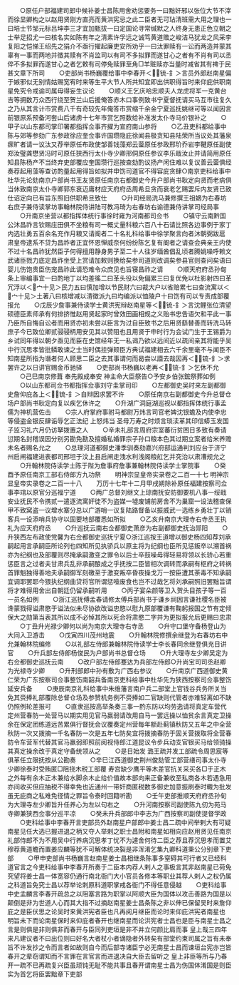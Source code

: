 <!-- { "loadSidebar": true } -->
　　○原任户部福建司郎中候补姜士昌陈用舍劝惩要务一曰黜奸邪以张位大节不滓而徐显卿构之以赵用贤刚方直亮而黄洪宪忌之此二臣者无可玷清班需大用之理也一曰培士节邹元标吕坤李三才宜加甄拔一曰定国论寻常缄默之人终身无患正色立朝之士举足招尤一曰核名实如陈有年之清素许孚远之诚笃黄道赡之峻洁马犹龙之风采李复阳之恺悌王绍先之狷介不亟行擢起廉吏安所劝乎一曰汰罪赎有一讼而两造并蒙其辜有一事而两地并徵其赎有不肖监司以有司不多拟罪而遂甘心之者有不肖有司以丞倅不多拟罪而遂甘心之者乞敕有司停免赎罪至角□羊赃赎亦当量时减省其有禆于民甚文章下所司
　　○吏部尚书杨巍覆给事中李春开＜锍-釒＞言员外郎赵南星偏于嫉邪似无别情姑赐宽宥时来等生平大节人所共知宜即出供职得旨时来仰庇供职南星免究令戒谕司属毋得妄生议论
　　○顺义王乞庆哈忠顺夫人龙虎将军一克黄台吉等拥数万众西行绕至贺兰山后援俺答赤木口事例致书宁夏督抚请买马互市往复久之乃从其言计市赏费八千有奇较先年俺答市赏缩千余金宁夏巡抚姚继可等以闻因言前银原系预备河套山后诸虏十七年市赏乞照数给补准发太仆寺马价银补之
　　○甲子以山东都司掌印署都指挥佥事齐擢为宣府南山参将
　　○乙丑吏科都给事中陈与郊等参劾广东参政徐应奎佥事许国瓒隐庇徐闻县极贪知县陆荣所当议处其藩泉瘝旷者请一议汰又荐举原任布政使邹善钱藻郑云蓥原任参政邢玠乔岩李鞬原任副使郑汝璧龚懋贤冯时可原任狭西行太仆寺少卿邢侗原任参议李乐戢汝止并请简用原任知县陈杨产不当终弃吏部覆应奎国瓒行巡按查劾酌议扬产闲住难以复议善云蓥俱经奏荐起用藻等查访酌量起用得旨如拟并申饬司道官不得容庇贪肆○南京吏科给事中杜华先论劾南京户部尚书王友贤原任南京右都御史今升户部尚书耿定向贤而老病俱当休致南京太仆寺卿郭东衰迈庸材应天府府丞周希旦贪而衰老乞赐罢斥内友贤已致仕诏定向已有旨东照旧供职希旦致仕
　　○升司经局洗马兼修撰王祖嫡为右春坊右庶子兼侍读掌坊事翰林院侍讲陆可教冯琦为右春坊右谕德兼侍讲掌司经局事
　　○升南京坐营以都指挥体统行事徐时雍为河南都司佥书
　　○镇守云南黔国公沐昌祚言钦赐庄田俱不坐粮有司一概丈量科粮六百八十石请比照各边事例于家丁内选壮勇五百余名充作月粮又请阍者二十名礼科给事中徐学聚言向者沐朝弼跋扈  肃皇帝逮系不贷为昌祚者正宜怀恩惮威奈何纷纷陈乞复有阍者之请查会典亲王内使不过十名昌祚犹然臣子何得擅用静身男子至二十人往岁缅酋倡乱顷者腾姚噪呼赖文武诸臣戮力底定昌祚坐受上赏请加敕则换给矣参司道则改调矣参县官则查问矣语曰婴儿伤饱贵臣伤宠昌祚此请恐难令众庶见也旨寝昌祚之请
　　○顺天府府丞孙甸条上审编事宜一曰酌地丁以均差徭二曰革头役以免偏累三曰复优免以杜影射四曰革冗浮以＜宀十见＞民力五曰慎加增以节民财六曰裁大户以省赔累七曰查流寓以＜宀十见＞土著八曰核增减以清徵派九曰均编派以恤陵户十曰饬有司以专责成部覆报允
　　○戊辰少詹事兼侍读学士黄洪宪辩赵南星等＜锍-釒＞言沈鲤张位清望硕德臣素师承有何排挤惟赵用贤起家时曾效田画相规之义贻书忠告语欠和平此一事乃臣所自悔自讼者而用贤亦初未尝以臣言为过自臣致书之后用贤繇替善而转洗马转庶子今已致位卿贰骎骎柄用安见其以赞阻也且用贤于申时行为会试门生于王锡爵为乡试同年得以朝夕亟见而臣在史馆经年无一私谒乃欲以远间近以疏间亲其将能乎吴中行沉思孝皆批鳞敢谏之士当时偶挂弹颊臣方典试福建相去六千余里毫不与闻臣不知南星所指为谮者何人顾思二臣之去其事谓何而曷尝以譛去哉因再＜锍-釒＞求罢许之以日讲官赐金币驰驿
　　○吏部尚书杨巍以老再＜锍-釒＞乞休不允
　　○己巳南京修葺  奉先殿成奉安  神主命大臣祭告○予安乡伯张鋐祭葬如例
　　○以山东都司佥书都指挥佥事刘守圭掌司印
　　○左都御史吴时来左副都御史詹仰庇各上＜锍-釒＞自辩因求罢不许
　　○原任南京右副都御史今升总督仓场户部尚书耿定向复以疾乞休许之
　　○升湖广洞庭湖巡视以都指挥体统行事孟儒为神机营佐击
　　○宗人府掌府事驸马都尉万炜言司官老婢沈银蟾及内使李忠等侵盗金银反肆诟辱乞正法纪  上怒炜当  圣母万寿之时烦言琐渎革其印信蟒玉发国子监习礼六月仍访拏拨置之人
　　○辛未礼部言周府宗室蕃衍贫困日多致有奏请愆期名封稽误因分别另勘免勘及擅婚私婚罪宗子孙口粮本色其过期立案者给米养赡未名者赐名允之
　　○总理河道都御史潘季驯奏劾嘉兴府部运通判刘应台于济宁州启闸福建进表都司邢坦于汶上县启闸走洩水利浅阁粮舡乞并究治以肃漕规允之
　　○升翰林院侍读学士陈于陛为詹事府詹事兼翰林院侍读学士掌院事
　　○癸酉予原任南京工部右侍郎方九功祭
　　明神宗显皇帝实录卷之二百一十七
明神宗显皇帝实录卷之二百一十八
　　万历十七年十二月甲戌朔除补原任福建按察司佥事李琯以原官分巡福宁道
　　○两广总督刘继文上琼南抚安防御要机八事一绥戢安业抚民不令携贰一遣逐流寓奸徒不为盗媒一墟废铺前房舍不为巢窟一设法稽查保甲不致窝盗一议增水寨分总以广游哨一议复陆路督备以振威武一选练乡勇壮丁以销客兵一设添哨兵协守以固要地部覆悉如所拟
　　○乙亥升南京大理寺右寺丞王执礼为应天府府丞
　　○升巡抚云南右佥都御史萧彦为右副都御史抚治郧阳
　　○升狭西左布政使党馨为右佥都御史巡抚宁夏○浙江巡按王道增以御史杨四知荐刘承嗣起用言承嗣臣所论列也四知所见执骄兵以原主将为纪纲也臣所见惩叛卒以溯首祸亦为纪纲也及部覆则尽掩承嗣激变之罪令以后士卒鼓噪毋得轻易将领以长骄心若重惩臣言之过者夫甘肃兵乱非承嗣酿成之乎抚按二臣皆相次调转而承嗣有枢府之转祸首罪魁独得善地夫承嗣御军刻礉至于激变叛卒昏夜操戈万一按臣遭其荼毒不知承嗣宜调耶罢耶今猥执纪纲曲贷将官所谓惩噎废食也岂不过哉乞将刘承嗣照旧罢黜旨谓将才难得用舍出自朝廷仍留承嗣听用
　　○丙子宴朵颜等卫入贺头目孩子等一百一员名如例
　　○浙江巡抚傅孟春请修太傅兵部尚书于谦乡祠因言谦社稷名臣被谗蒙戮得谥肃愍于谥法似未尽协欲改谥忠愍以慰九原部覆谦有鞠躬报国之节有定倾保大之勋第当表其所以成不必悼其所以死合将肃愍二字并为更拟报允后更赐曰忠肃
　　○丁丑升光禄少卿何以尚为南京大理寺右寺丞
　　○升守口堡守备杨登山为大同入卫游击
　　○戊寅四川茂州地震
　　○升翰林院修撰余继登为右春坊右中允兼翰林院编修
　　○以礼部左侍郎兼翰林院侍读学士李长春同余继登俱充日讲官
　　○升兵部左侍郎杨俊民为户部尚书总督仓场
　　○升大理寺左少卿吴定为右佥都御史巡抚云南
　　○改户部左侍郎蹇达为兵部左侍郎○升尚宝司司丞赵卿为光禄寺少卿
　　○升刑部郎中孙有敷为广西右参议
　　○升南京广西道御史黄仁荣为广东按察司佥事整饬南韶兵备南京吏科给事中杜华先为狭西按察司佥事整饬延安兵备
　　○庚辰南京礼科给事中朱维藩言南户兵二部堂上官钱谷兵务所关当免其赍捧礼部覆除总督仓场及参赞机务例不赍捧如二官缺则代管者亦难轻离如不缺仍照例轮差报可
　　○直隶巡按高举条奏三事一酌东防以均劳逸请将真定车营代定州营春防一处营马以期实用见官马羸弱请改用自马一罢远操以恤贫余言真定卫操余在保定团练道远苦累俱行督抚会议覆奏定州营每年额赴蓟镇秋防又五年之中全营秋防一次又拨摘一千名春防一次是五年七防矣宜将拨摘春防于固关营拨取将全营春防令车营军代替其官马羸弱即照前阅视侍郎江道昆议令步兵动支官银买马给领骑操其真定操余改于真定守备统领从之
　　○是日始发  潞王疏并发工部疏令周思宸等俱革任立限抚按从公勘奏
　　○辛巳江西道御史荆州俊劾管工部营缮司事太仆寺少卿徐泰时受贿匿□阻挠木税工部覆  寿宫缺少鹰平等木差官抗关采买各□于正木之外每有余木正木兼给水脚余木止给价值故本部向来正备兼收至私商各木若遇急用亦间收买但应抽税不得幸免也近通州一带奸商匿税数多御史加意振刷泰时輙为批发虽无庇商之私难免径情之罪旨令泰时回籍听勘
　　○壬午吏部推顺天府府丞孙旬为大理寺左少卿旨升任养心为左以句右之
　　○升河南按察司副使陈九仞为苑马寺卿兼狭西佥事分巡平凉
　　○癸未升兵部郎中李志为广西按察司副使提督学政
　　○吏科给事中李春开言吏部员外赵南星户部郎中姜士昌二疏中间举剌大有可疑南星见任大选已握进退之柄又夺人举剌之职士昌附和南星如相向应赵用贤见任南京礼部侍郎不为不用吴中行养病沉思孝丁忧不为遽舍何待二臣之荐且荐沉思孝而置艾穆荐黄道瞻而置姜应麟等犹不可解体统决裂是非浑淆乞集九卿科道秉公分别章下吏部
　　○甲申吏部尚书杨巍言赵南星姜士昌相继条陈事多窒碍其可行者又已经科道官言之今吏科给事中李春开所奏于二臣本内荐人剌人之事极言其非赵南星已荷免究望将姜士昌一体宽容仍通行南北衙门大小官员各修本等职业其荐人剌人之权仍属之科道旨免究士昌以荐举论刺原科道职掌戒各衙门不得任意侵越
　　○吏科给事中史孟麟言李春开疏总之以阻塞言路为职掌以阿顺大臣为国体以攻击善路为国是以颠倒是非为世道人心而其大指不过摘赵南星姜士昌条陈之非以伸已保留吴时来詹仰庇之是臣伏思之论吴时来黄洪宪者臣也凡再阅月继臣而论时来仰庇洪宪者南星也  明旨未下而论南星保时来仰庇者春开也继南星而论洪宪者士昌也是臣与南星士昌之言是则俱是非则俱非而春开与臣同列吏垣是非不并立何颜比肩而事  皇上哉三四年来凡建议者不曰出位则曰好名大者杖小者谪隐者外转矣有部堂约束司属之旨有未奉旨不许发抄之令而言者如故则自今而后部寺诸臣宁必无南星士昌而谏垣台宪亦岂皆春开之辈窃谓知而不言罪在言官言而进退决自大臣去留听之  皇上非臣等所与乃春开一疏不已再疏复兴臣虽顽钝无耻不能共事且春开谓南星士昌为伤国体淆国是则臣实为首乞将臣罢黜章下吏部
